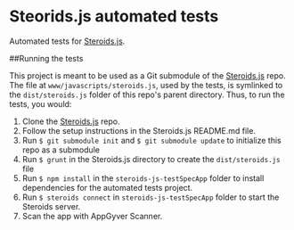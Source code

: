 Steorids.js automated tests
===========================

Automated tests for [Steroids.js](https://github.com/AppGyver/steroids-js).

##Running the tests

This project is meant to be used as a Git submodule of the [Steroids.js](https://github.com/AppGyver/steroids-js) repo. The file at `www/javascripts/steroids.js`, used by the tests, is symlinked to the `dist/steroids.js` folder of this repo's parent directory. Thus, to run the tests, you would:

1. Clone the [Steroids.js](https://github.com/AppGyver/steroids-js) repo.
2. Follow the setup instructions in the Steroids.js README.md file.
3. Run `$ git submodule init` and `$ git submodule update` to initialize this repo as a submodule
4. Run `$ grunt` in the Steroids.js directory to create the `dist/steroids.js` file
5. Run `$ npm install` in the `steroids-js-testSpecApp` folder to install dependencies for the automated tests project.
6. Run `$ steroids connect` in `steroids-js-testSpecApp` folder to start the Steroids server.
7. Scan the app with AppGyver Scanner.
